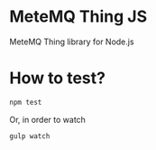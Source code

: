 # MeteMQ Thing JS
MeteMQ Thing library for Node.js

# How to test?

```bash
npm test
```

Or, in order to watch

```bash
gulp watch
```
